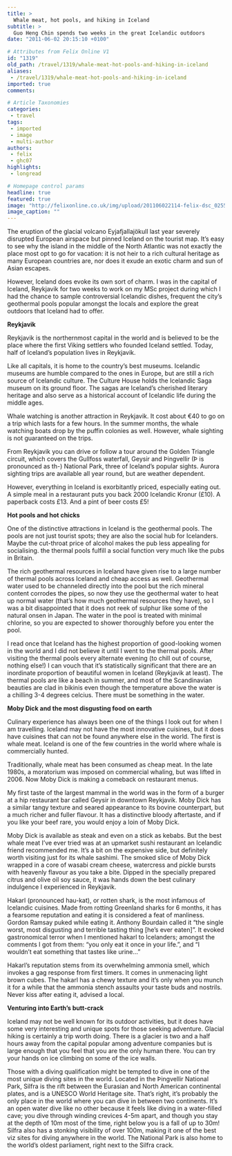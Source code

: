 ```yaml
---
title: >
  Whale meat, hot pools, and hiking in Iceland
subtitle: >
  Guo Heng Chin spends two weeks in the great Icelandic outdoors
date: "2011-06-02 20:15:10 +0100"

# Attributes from Felix Online V1
id: "1319"
old_path: /travel/1319/whale-meat-hot-pools-and-hiking-in-iceland
aliases:
 - /travel/1319/whale-meat-hot-pools-and-hiking-in-iceland
imported: true
comments:

# Article Taxonomies
categories:
 - travel
tags:
 - imported
 - image
 - multi-author
authors:
 - felix
 - ghc07
highlights:
 - longread

# Homepage control params
headline: true
featured: true
image: "http://felixonline.co.uk/img/upload/201106022114-felix-dsc_0255.jpg"
image_caption: ""
---
```


The eruption of the glacial volcano Eyjafjallajökull last year severely disrupted European airspace but pinned Iceland on the tourist map. It’s easy to see why the island in the middle of the North Atlantic was not exactly the place most opt to go for vacation: it is not heir to a rich cultural heritage as many European countries are, nor does it exude an exotic charm and sun of Asian escapes.

However, Iceland does evoke its own sort of charm. I was in the capital of Iceland, Reykjavik for two weeks to work on my MSc project during which I had the chance to sample controversial Icelandic dishes, frequent the city’s geothermal pools popular amongst the locals and explore the great outdoors that Iceland had to offer.

__Reykjavik__

Reykjavik is the northernmost capital in the world and is believed to be the place where the first Viking settlers who founded Iceland settled. Today, half of Iceland’s population lives in Reykjavik.

Like all capitals, it is home to the country’s best museums. Icelandic museums are humble compared to the ones in Europe, but are still a rich source of Icelandic culture. The Culture House holds the Icelandic Saga museum on its ground floor. The sagas are Iceland’s cherished literary heritage and also serve as a historical account of Icelandic life during the middle ages.

Whale watching is another attraction in Reykjavik. It cost about €40 to go on a trip which lasts for a few hours. In the summer months, the whale watching boats drop by the puffin colonies as well. However, whale sighting is not guaranteed on the trips.

From Reykjavik you can drive or follow a tour around the Golden Triangle circuit, which covers the Gullfoss waterfall, Geysir and Þingvellir (Þ is pronounced as th-) National Park, three of Iceland’s popular sights. Aurora sighting trips are available all year round, but are weather dependent.

However, everything in Iceland is exorbitantly priced, especially eating out. A simple meal in a restaurant puts you back 2000 Icelandic Kronur (£10). A paperback costs £13. And a pint of beer costs £5!

__Hot pools and hot chicks__

One of the distinctive attractions in Iceland is the geothermal pools. The pools are not just tourist spots; they are also the social hub for Icelanders. Maybe the cut-throat price of alcohol makes the pub less appealing for socialising. the thermal pools fulfill a social function very much like the pubs in Britain.

The rich geothermal resources in Iceland have given rise to a large number of thermal pools across Iceland and cheap access as well. Geothermal water used to be channeled directly into the pool but the rich mineral content corrodes the pipes, so now they use the geothermal water to heat up normal water (that’s how much geothermal resources they have), so I was a bit disappointed that it does not reek of sulphur like some of the natural onsen in Japan. The water in the pool is treated with minimal chlorine, so you are expected to shower thoroughly before you enter the pool.

I read once that Iceland has the highest proportion of good-looking women in the world and I did not believe it until I went to the thermal pools. After visiting the thermal pools every alternate evening (to chill out of course, nothing else!) I can vouch that it’s statistically significant that there are an inordinate proportion of beautiful women in Iceland (Reykjavik at least). The thermal pools are like a beach in summer, and most of the Scandinavian beauties are clad in bikinis even though the temperature above the water is a chilling 3-4 degrees celcius. There must be something in the water.

__Moby Dick and the most disgusting food on earth__

Culinary experience has always been one of the things I look out for when I am travelling. Iceland may not have the most innovative cuisines, but it does have cuisines that can not be found anywhere else in the world. The first is whale meat. Iceland is one of the few countries in the world where whale is commercially hunted.

Traditionally, whale meat has been consumed as cheap meat. In the late 1980s, a moratorium was imposed on commercial whaling, but was lifted in 2006. Now Moby Dick is making a comeback on restaurant menus.

My first taste of the largest mammal in the world was in the form of a burger at a hip restaurant bar called Geysir in downtown Reykjavik. Moby Dick has a similar tangy texture and seared appearance to its bovine counterpart, but a much richer and fuller flavour. It has a distinctive bloody aftertaste, and if you like your beef rare, you would enjoy a loin of Moby Dick.

Moby Dick is available as steak and even on a stick as kebabs. But the best whale meat I’ve ever tried was at an upmarket sushi restaurant an Icelandic friend recommended me. It’s a bit on the expensive side, but definitely worth visiting just for its whale sashimi. The smoked slice of Moby Dick wrapped in a core of wasabi cream cheese, watercress and pickle bursts with heavenly flavour as you take a bite. Dipped in the specially prepared citrus and olive oil soy sauce, it was hands down the best culinary indulgence I experienced in Reykjavik.

Hakarl (pronounced hau-kat), or rotten shark, is the most infamous of Icelandic cuisines. Made from rotting Greenland sharks for 6 months, it has a fearsome reputation and eating it is considered a feat of manliness. Gordon Ramsay puked while eating it. Anthony Bourdain called it “the single worst, most disgusting and terrible tasting thing [he’s ever eaten]”. It evoked gastronomical terror when I mentioned hakarl to Icelanders; amongst the comments I got from them: “you only eat it once in your life.”, and “I wouldn’t eat something that tastes like urine…”

Hakarl’s reputation stems from its overwhelming ammonia smell, which invokes a gag response from first timers. It comes in unmenacing light brown cubes. The hakarl has a chewy texture and it’s only when you munch it for a while that the ammonia stench assaults your taste buds and nostrils. Never kiss after eating it, advised a local.

__Venturing into Earth’s butt-crack__

Iceland may not be well known for its outdoor activities, but it does have some very interesting and unique spots for those seeking adventure. Glacial hiking is certainly a trip worth doing. There is a glacier is two and a half hours away from the capital popular among adventure companies but is large enough that you feel that you are the only human there. You can try your hands on ice climbing on some of the ice walls.

Those with a diving qualification might be tempted to dive in one of the most unique diving sites in the world. Located in the Þingvellir National Park, Silfra is the rift between the Eurasian and North American continental plates, and is a UNESCO World Heritage site. That’s right, it’s probably the only place in the world where you can dive in between two continents. It’s an open water dive like no other because it feels like diving in a water-filled cave; you dive through winding crevices 4-5m apart, and though you stay at the depth of 10m most of the time, right below you is a fall of up to 30m! Silfra also has a stonking visibility of over 100m, making it one of the best viz sites for diving anywhere in the world. The National Park is also home to the world’s oldest parliament, right next to the Silfra crack.
